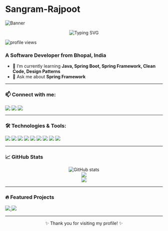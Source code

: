 # Sangram-Rajpoot
![Banner](https://capsule-render.vercel.app/api?type=waving&color=0aa0a0&height=150&section=header)

<p align="center">
  <img src="https://readme-typing-svg.demolab.com?font=Fira+Code&size=24&duration=3000&pause=1000&color=00FFFF&center=true&vCenter=true&width=600&lines=%3CWelcome+!+%2F+%3E;%3CHello+World!+I'm+Sangram%2F%3E;%3C+I'm+from+Bhopal.MP.India%2F+%3E" alt="Typing SVG" />
</p>


<p align="left">
  <img src="https://komarev.com/ghpvc/?username=sangramrajpoot&label=PROFILE+VIEWS&style=flat-square&color=0e75b6" alt="profile views" />
</p>

### A Software Developer from Bhopal, India

- 🌱 I’m currently learning **Java, Spring Boot, Spring Framework, Clean Code, Design Patterns**
- 💬 Ask me about **Spring Framework**


---

### 📫 Connect with me:

<p align="left">
  <a href="https://www.linkedin.com/in/sangram-rajpoot-b9b9b9264/" target="blank"><img align="center" src="https://img.shields.io/badge/LinkedIn-0A66C2?style=for-the-badge&logo=linkedin&logoColor=white" /></a>
  <a href="mailto:rajputsanju2622@gmail.com"><img align="center" src="https://img.shields.io/badge/Gmail-EA4335?style=for-the-badge&logo=gmail&logoColor=white" /></a>
  <a href="https://github.com/sangramrajppot1120"><img align="center" src="https://img.shields.io/badge/GitHub-181717?style=for-the-badge&logo=github&logoColor=white" /></a>
</p>

---

### 🛠️ Technologies & Tools:

<p align="left">
  <img src="https://img.shields.io/badge/Java-007396?style=for-the-badge&logo=java&logoColor=white" />
  <img src="https://img.shields.io/badge/SpringBoot-6DB33F?style=for-the-badge&logo=spring-boot&logoColor=white" />
  <img src="https://img.shields.io/badge/MySQL-005C84?style=for-the-badge&logo=mysql&logoColor=white" />
  <img src="https://img.shields.io/badge/HTML5-E34F26?style=for-the-badge&logo=html5&logoColor=white" />
  <img src="https://img.shields.io/badge/CSS3-1572B6?style=for-the-badge&logo=css3&logoColor=white" />
  <img src="https://img.shields.io/badge/Bootstrap-7952B3?style=for-the-badge&logo=bootstrap&logoColor=white" />
  <img src="https://img.shields.io/badge/Linux-FCC624?style=for-the-badge&logo=linux&logoColor=black" />
  <img src="https://img.shields.io/badge/Git-F05032?style=for-the-badge&logo=git&logoColor=white" />
  <img src="https://img.shields.io/badge/VSCode-007ACC?style=for-the-badge&logo=visual-studio-code&logoColor=white" />
</p>

---

### 📈 GitHub Stats

<p align="center">
  <img src="https://github-readme-stats.vercel.app/api?username=sangramrajpoot&show_icons=true&theme=radical" alt="GitHub stats" />
  <br />
  <img src="https://github-readme-streak-stats.herokuapp.com?user=sangramrajpoot&theme=radical&hide_border=false" />
  <br />
  <img src="https://github-readme-stats.vercel.app/api/top-langs/?username=sangramrajpoot&layout=compact&theme=radical" />
</p>

---

### 🔥 Featured Projects

<a href="https://github.com/sangramrajpoot/portfolio-website">
  <img src="https://github-readme-stats.vercel.app/api/pin/?username=sangramrajpoot&repo=portfolio-website&theme=radical" />
</a>

<a href="https://github.com/sangramrajpoot/gym-website">
  <img src="https://github-readme-stats.vercel.app/api/pin/?username=sangramrajpoot&repo=gym-website&theme=radical" />
</a>

---

<p align="center">✨ Thank you for visiting my profile! ✨</p>
